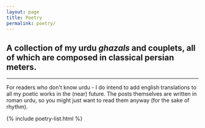 ```yaml
---
layout: page
title: Poetry
permalink: poetry/
---
```


## A collection of my urdu *ghazals* and couplets, all of which are composed in classical persian meters. 

***

For readers who don't know urdu - I do intend to add english translations to all my poetic works in the (near) future. The posts themselves are written in roman urdu, so you might just want to read them anyway (for the sake of rhythm).

{% include poetry-list.html %}